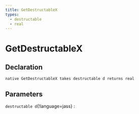 ```yaml
---
title: GetDestructableX
types:
  - destructable
  - real
---
```


# GetDestructableX

## Declaration

```jass
native GetDestructableX takes destructable d returns real
```

## Parameters
`destructable d`{!language=jass}
: 
